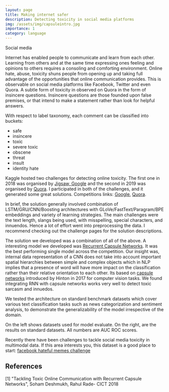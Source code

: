 ```yaml
---
layout: page
title: Making internet safer
description: Detecting toxicity in social media platforms
img: /assets/img/capsuleintro.jpg
importance: 1
category: language
---
```

<img class="img-fluid rounded z-depth-1" src="{{ '/assets/img/capsuleintro.jpg' | relative_url }}" alt="" title="example image"/>
<div class="caption">
    Social media
</div>

Internet has enabled people to communicate and learn from each other. Learning from others and at the same time expressing ones feeling and opinions to others requires a consoling and comforting environment. Online hate, abuse, toxicity shuns people from opening up and taking full advantage of the opportunities that online communication provides. This is observable on social media platforms like Facebook, Twitter and even Quora. A subtle form of toxicity in observed on Quora in the form of insincere questions. Insincere questions are those founded upon false premises, or that intend to make a statement rather than look for helpful answers.

With respect to label taxonomy, each comment can be classified into buckets:
- safe
- insincere
- toxic
- severe toxic
- obscene
- threat
- insult
- identity hate

Kaggle hosted two challenges for detecting online toxicity. The first one in 2018 was organised by [Jigsaw, Google](https://jigsaw.google.com/) and the second in 2019 was organised by [Quora](https://www.quora.com/about). I participated in both of the challenges, and it generated some great solutions. Competitions links: [Google](https://www.kaggle.com/c/jigsaw-toxic-comment-classification-challenge), [Quora](https://www.kaggle.com/c/quora-insincere-questions-classification).

In brief, the solution generally involved combination of LSTM/GRU/CNN/Boosting architectures with GLoVe/FastText/Paragram/BPE embeddings and variety of learning strategies. The main challenges were the text length, slangs being used, with misspelling, special characters, and innuendos. Hence a lot of effort went into preprocessing the data. I recommend checking out the challenge pages for the solution descriptions. 

The solution we developed was a combination of all of the above. A interesting model we developed was [Recurrent Capsule Networks](https://ieeexplore.ieee.org/abstract/document/8722433). It was the best performing single model across the competition. Our insight was, internal data representation of a CNN does not take into account important spatial hierarchies between simple and complex objects which in NLP implies that a presence of word will have more impact on the classification rather than their relative orientation to each other. Its based on [capsule networks](https://arxiv.org/pdf/1710.09829.pdf) introduced by Hinton in 2017 for computer vision tasks. We found integrating RNN with capsule networks works very well to detect toxic sarcasm and innuedos. 

We tested the architecture on standard benchmark datasets which cover various text classification tasks such as news categorization and sentiment analysis, to demonstrate the generalizability of the model irrespective of the domain.

<div class="row">
    <div class="col-sm mt-3 mt-md-0">
        <img class="img-fluid rounded z-depth-1" src="{{ '/assets/img/capsuletable.png' | relative_url }}" alt="" title="example image"/>
    </div>
    <div class="col-sm mt-3 mt-md-0">
        <img class="img-fluid rounded z-depth-1" src="{{ '/assets/img/capsuletable2.png' | relative_url }}" alt="" title="example image"/>
    </div>
</div>
<div class="caption">
    On the left shows datasets used for model evaluate. On the right, are the results on standard datasets. All numbers are AUC ROC scores.
</div>

Recently there have been challenges to tackle social media toxicity in multimodal data. If this area interests you, this dataset is a good place to start: [facebook hateful memes challenge](https://ai.facebook.com/blog/hateful-memes-challenge-and-data-set/)



## References
[1] "Tackling Toxic Online Communication with Recurrent Capsule Networks", Soham Deshmukh, Rahul Rade- CICT 2018 <br>
